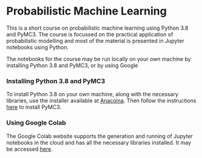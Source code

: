 # Probabilistic Machine Learning

This is a short course on probabilistic machine learning using Python 3.8 and PyMC3. The course is focussed on the practical application of probabilistic modelling and most of the material is presented in Jupyter notebooks using Python.

The notebooks for the course may be run locally on your own machine by installing Python 3.8 and PyMC3, or by using Google

### Installing Python 3.8 and PyMC3

To install Python 3.8 on your own machine, along with the necessary libraries, use the installer available at [Anacoina](https://www.anaconda.com/products/individual). Then follow the instructions [here](https://docs.pymc.io) to install PyMC3.

### Using Google Colab

The Google Colab website supports the generation and running of Jupyter notebooks in the cloud and has all the necessary libraries installed. It may be accessed [here](https://colab.research.google.com/).